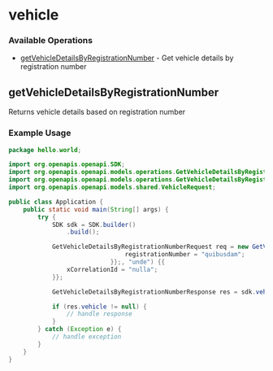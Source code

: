 # vehicle

### Available Operations

* [getVehicleDetailsByRegistrationNumber](#getvehicledetailsbyregistrationnumber) - Get vehicle details by registration number

## getVehicleDetailsByRegistrationNumber

Returns vehicle details based on registration number

### Example Usage

```java
package hello.world;

import org.openapis.openapi.SDK;
import org.openapis.openapi.models.operations.GetVehicleDetailsByRegistrationNumberRequest;
import org.openapis.openapi.models.operations.GetVehicleDetailsByRegistrationNumberResponse;
import org.openapis.openapi.models.shared.VehicleRequest;

public class Application {
    public static void main(String[] args) {
        try {
            SDK sdk = SDK.builder()
                .build();

            GetVehicleDetailsByRegistrationNumberRequest req = new GetVehicleDetailsByRegistrationNumberRequest(                new VehicleRequest() {{
                                registrationNumber = "quibusdam";
                            }};, "unde") {{
                xCorrelationId = "nulla";
            }};            

            GetVehicleDetailsByRegistrationNumberResponse res = sdk.vehicle.getVehicleDetailsByRegistrationNumber(req);

            if (res.vehicle != null) {
                // handle response
            }
        } catch (Exception e) {
            // handle exception
        }
    }
}
```
